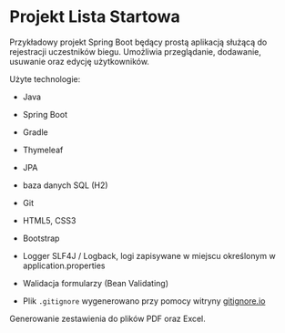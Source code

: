 # Projekt Lista Startowa

Przykładowy projekt Spring Boot będący prostą aplikacją służącą do rejestracji uczestników biegu. 
Umożliwia przeglądanie, dodawanie, usuwanie oraz edycję użytkowników.

Użyte technologie:
- Java
- Spring Boot
- Gradle
- Thymeleaf
- JPA
- baza danych SQL (H2)
- Git

- HTML5, CSS3
- Bootstrap
- Logger SLF4J / Logback, logi zapisywane w miejscu określonym w application.properties
- Walidacja formularzy (Bean Validating)
- Plik `.gitignore` wygenerowano przy pomocy witryny [gitignore.io](https://www.gitignore.io)

Generowanie zestawienia do plików PDF oraz Excel.
